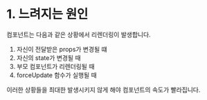 # 1. 느려지는 원인

컴포넌트는 다음과 같은 상황에서 리렌더링이 발생합니다.

1. 자신이 전달받은 props가 변경될 떄
2. 자신의 state가 변경될 때
3. 부모 컴포넌트가 리렌더링될 때
4. forceUpdate 함수가 실행될 때

이러한 상황들을 최대한 발생시키지 않게 해야 컴포넌트의 속도가 빨라집니다.